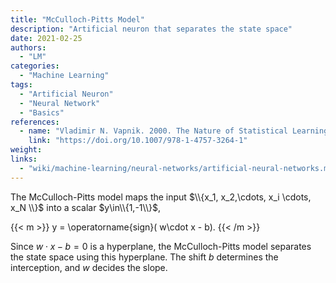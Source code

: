 ```yaml
---
title: "McCulloch-Pitts Model"
description: "Artificial neuron that separates the state space"
date: 2021-02-25
authors:
  - "LM"
categories:
  - "Machine Learning"
tags:
  - "Artificial Neuron"
  - "Neural Network"
  - "Basics"
references:
  - name: "Vladimir N. Vapnik. 2000. The Nature of Statistical Learning Theory."
    link: "https://doi.org/10.1007/978-1-4757-3264-1"
weight:
links:
  - "wiki/machine-learning/neural-networks/artificial-neural-networks.md"
---
```


The McCulloch-Pitts model maps the input $\\{x_1, x_2,\cdots, x_i \cdots, x_N \\}$ into a scalar $y\in\\{1,-1\\}$,

{{< m >}}
y = \operatorname{sign}( w\cdot x - b).
{{< /m >}}

Since $w\cdot x - b = 0$ is a hyperplane, the McCulloch-Pitts model separates the state space using this hyperplane. The shift $b$ determines the interception, and $w$ decides the slope.